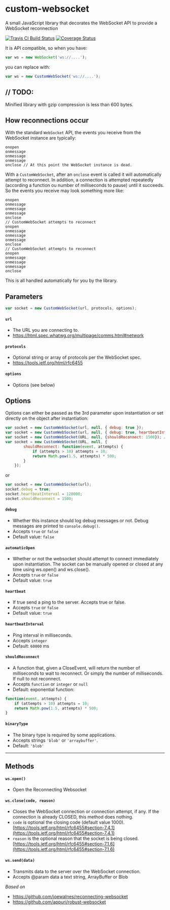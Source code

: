 # custom-websocket

A small JavaScript library that decorates the WebSocket API to provide a WebSocket reconnection

[![Travis CI Build Status](https://travis-ci.org/mhagnumdw/custom-websocket.png)](https://travis-ci.org/mhagnumdw/custom-websocket)
[![Coverage Status](https://coveralls.io/repos/github/mhagnumdw/custom-websocket/badge.svg?branch=master)](https://coveralls.io/github/mhagnumdw/custom-websocket?branch=master)

It is API compatible, so when you have:

```javascript
var ws = new WebSocket('ws://....');
```

you can replace with:

```javascript
var ws = new CustomWebSocket('ws://....');
```

## // TODO:
Minified library with gzip compression is less than 600 bytes.

How reconnections occur
-----------------------

With the standard `WebSocket` API, the events you receive from the WebSocket instance are typically:

    onopen
    onmessage
    onmessage
    onmessage
    onclose // At this point the WebSocket instance is dead.

With a `CustomWebSocket`, after an `onclose` event is called it will automatically attempt to reconnect. In addition, a connection is attempted repeatedly (according a function ou number of milliseconds to pause) until it succeeds. So the events you receive may look something more like:

    onopen
    onmessage
    onmessage
    onmessage
    onclose
    // CustomWebSocket attempts to reconnect
    onopen
    onmessage
    onmessage
    onmessage
    onclose
    // CustomWebSocket attempts to reconnect
    onopen
    onmessage
    onmessage
    onmessage
    onclose

This is all handled automatically for you by the library.

## Parameters

```javascript
var socket = new CustomWebSocket(url, protocols, options);
```

#### `url`
- The URL you are connecting to.
- https://html.spec.whatwg.org/multipage/comms.html#network

#### `protocols`
- Optional string or array of protocols per the WebSocket spec.
- https://tools.ietf.org/html/rfc6455

#### `options`
- Options (see below)

## Options

Options can either be passed as the 3rd parameter upon instantiation or set directly on the object after instantiation:

```javascript
var socket = new CustomWebSocket(url, null, { debug: true });
var socket = new CustomWebSocket(url, null, { debug: true, heartbeatInterval: 120000 });
var socket = new CustomWebSocket(URL, null, {shouldReconnect: 1500}); // or a function, see below
var socket = new CustomWebSocket(URL, null, {
        shouldReconnect: function(event, attempts) {
            if (attempts > 10) attempts = 10;
            return Math.pow(1.5, attempts) * 500;
        }
    });
```

or

```javascript
var socket = new CustomWebSocket(url);
socket.debug = true;
socket.heartbeatInterval = 120000;
socket.shouldReconnect = 1500;
```

#### `debug`
- Whether this instance should log debug messages or not. Debug messages are printed to `console.debug()`.
- Accepts `true` or `false`
- Default value: `false`

#### `automaticOpen`
- Whether or not the websocket should attempt to connect immediately upon instantiation. The socket can be manually opened or closed at any time using ws.open() and ws.close().
- Accepts `true` or `false`
- Default value: `true`

#### `heartbeat`
- If true send a ping to the server. Accepts true or false.
- Accepts `true` or `false`
- Default value: `true`

#### `heartbeatInterval`
- Ping interval in milliseconds.
- Accepts `integer`
- Default: `60000` ms

#### `shouldReconnect`
- A function that, given a CloseEvent, will return the number of milliseconds to wait to reconnect. Or simply the number of milliseconds. If null to not reconnect.
- Accepts `function` or `integer` or `null`
- Default: exponential function:
```javascript
function(event, attempts) {
    if (attempts > 10) attempts = 10;
    return Math.pow(1.5, attempts) * 500;
}
```

#### `binaryType`
- The binary type is required by some applications.
- Accepts strings `'blob'` or `'arraybuffer'`.
- Default: `'blob'`

---

## Methods

#### `ws.open()`
- Open the Reconnecting Websocket

#### `ws.close(code, reason)`
- Closes the WebSocket connection or connection attempt, if any. If the connection is already CLOSED, this method does nothing.
- `code` is optional the closing code (default value 1000). [https://tools.ietf.org/html/rfc6455#section-7.4.1](https://tools.ietf.org/html/rfc6455#section-7.4.1)
- `reason` is the optional reason that the socket is being closed. [https://tools.ietf.org/html/rfc6455#section-7.1.6](https://tools.ietf.org/html/rfc6455#section-7.1.6)

#### `ws.send(data)`
- Transmits data to the server over the WebSocket connection.
- Accepts @param data a text string, ArrayBuffer or Blob

*Based on*
- https://github.com/joewalnes/reconnecting-websocket
- https://github.com/appuri/robust-websocket
